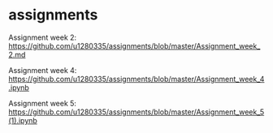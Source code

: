 # assignments

Assignment week 2:
https://github.com/u1280335/assignments/blob/master/Assignment_week_2.md

Assignment week 4:
https://github.com/u1280335/assignments/blob/master/Assignment_week_4.ipynb

Assignment week 5:
https://github.com/u1280335/assignments/blob/master/Assignment_week_5(1).ipynb
